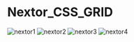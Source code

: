 # Nextor_CSS_GRID
![nextor1](https://user-images.githubusercontent.com/89273258/222614184-7700b996-0115-4357-bc81-431a8d90b87b.gif)
![nextor2](https://user-images.githubusercontent.com/89273258/222614195-9699a9c1-9050-4f08-8bf1-11fc7a4b3367.gif)
![nextor3](https://user-images.githubusercontent.com/89273258/222614202-8a3d3c59-7376-4f1f-bc9e-b70e0061bf9e.gif)
![nextor4](https://user-images.githubusercontent.com/89273258/222614209-2831f603-3fa6-4933-8c19-df2da183f95d.gif)
